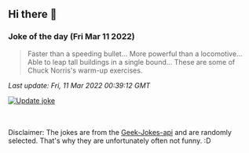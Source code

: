 ## Hi there 👋

### Joke of the day (Fri Mar 11 2022)
<!-- joke -->
>Faster than a speeding bullet... More powerful than a locomotive... Able to leap tall buildings in a single bound... These are some of Chuck Norris's warm-up exercises.
<!-- /joke -->

*Last update: Fri, 11 Mar 2022 00:39:12 GMT*

[![Update joke](https://github.com/nclskfm/nclskfm/actions/workflows/joke.yml/badge.svg)](https://github.com/nclskfm/nclskfm/actions/workflows/joke.yml)

<br><br>
Disclaimer: The jokes are from the [Geek-Jokes-api](https://github.com/sameerkumar18/geek-joke-api) and are randomly selected. That's why they are unfortunately often not funny. :D

